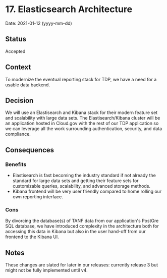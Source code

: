 # 17. Elasticsearch Architecture

Date: 2021-01-12 (yyyy-mm-dd)

## Status

Accepted

## Context

To modernize the eventual reporting stack for TDP, we have a need for a usable data backend.

## Decision

We will use an Elastisearch and Kibana stack for their modern feature set and scalability with large data sets. The Elastisearch/Kibana cluster will be an application hosted in Cloud.gov with the rest of our TDP application so we can leverage all the work surrounding authentication, security, and data compliance.

## Consequences

### Benefits
 - Elastisearch is fast becoming the industry standard if not already the standard for large data sets and getting their feature sets for customizable queries, scalability, and advanced storage methods.
 - Kibana frontend will be very user friendly compared to home rolling our own reporting interface.


### Cons
By divorcing the database(s) of TANF data from our application's PostGre SQL database, we have introduced complexity in the architecture both for accessing this data in Kibana but also in the user hand-off from our frontend to the Kibana UI.

## Notes

These changes are slated for later in our releases: currently release 3 but might not be fully implemented until v4.
